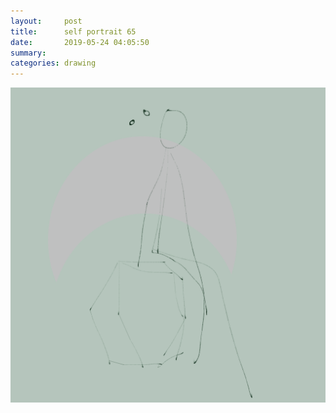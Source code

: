 ```yaml
---
layout:     post
title:      self portrait 65
date:       2019-05-24 04:05:50
summary:    
categories: drawing
---
```

![self portrait 65](/images/diary/self-portrait-65.png "What's the purpose?")

